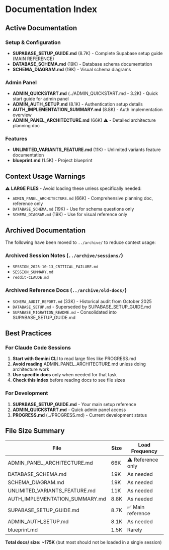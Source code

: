 # Documentation Index

## Active Documentation

### Setup & Configuration
- **SUPABASE_SETUP_GUIDE.md** (8.7K) - Complete Supabase setup guide (MAIN REFERENCE)
- **DATABASE_SCHEMA.md** (19K) - Database schema documentation
- **SCHEMA_DIAGRAM.md** (19K) - Visual schema diagrams

### Admin Panel
- **ADMIN_QUICKSTART.md** (../ADMIN_QUICKSTART.md - 3.2K) - Quick start guide for admin panel
- **ADMIN_AUTH_SETUP.md** (8.1K) - Authentication setup details
- **AUTH_IMPLEMENTATION_SUMMARY.md** (8.8K) - Auth implementation overview
- **ADMIN_PANEL_ARCHITECTURE.md** (66K) ⚠️ - Detailed architecture planning doc

### Features
- **UNLIMITED_VARIANTS_FEATURE.md** (11K) - Unlimited variants feature documentation
- **blueprint.md** (1.5K) - Project blueprint

## Context Usage Warnings

⚠️ **LARGE FILES** - Avoid loading these unless specifically needed:
- `ADMIN_PANEL_ARCHITECTURE.md` (66K) - Comprehensive planning doc, reference only
- `DATABASE_SCHEMA.md` (19K) - Use for schema questions only
- `SCHEMA_DIAGRAM.md` (19K) - Use for visual reference only

## Archived Documentation

The following have been moved to `../archive/` to reduce context usage:

### Archived Session Notes (`../archive/sessions/`)
- `SESSION_2025-10-13_CRITICAL_FAILURE.md`
- `SESSION_SUMMARY.md`
- `reddit-CLAUDE.md`

### Archived Reference Docs (`../archive/old-docs/`)
- `SCHEMA_AUDIT_REPORT.md` (33K) - Historical audit from October 2025
- `DATABASE_SETUP.md` - Superseded by SUPABASE_SETUP_GUIDE.md
- `SUPABASE_MIGRATION_README.md` - Consolidated into SUPABASE_SETUP_GUIDE.md

## Best Practices

### For Claude Code Sessions
1. **Start with Gemini CLI** to read large files like PROGRESS.md
2. **Avoid reading** ADMIN_PANEL_ARCHITECTURE.md unless doing architecture work
3. **Use specific docs** only when needed for that task
4. **Check this index** before reading docs to see file sizes

### For Development
1. **SUPABASE_SETUP_GUIDE.md** - Your main setup reference
2. **ADMIN_QUICKSTART.md** - Quick admin panel access
3. **PROGRESS.md** (../PROGRESS.md) - Current development status

## File Size Summary

| File | Size | Load Frequency |
|------|------|----------------|
| ADMIN_PANEL_ARCHITECTURE.md | 66K | ⚠️ Reference only |
| DATABASE_SCHEMA.md | 19K | As needed |
| SCHEMA_DIAGRAM.md | 19K | As needed |
| UNLIMITED_VARIANTS_FEATURE.md | 11K | As needed |
| AUTH_IMPLEMENTATION_SUMMARY.md | 8.8K | As needed |
| SUPABASE_SETUP_GUIDE.md | 8.7K | ✅ Main reference |
| ADMIN_AUTH_SETUP.md | 8.1K | As needed |
| blueprint.md | 1.5K | Rarely |

**Total docs/ size: ~175K** (but most should not be loaded in a single session)
